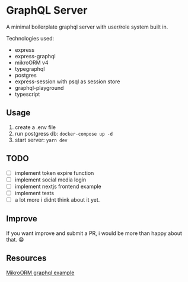 # GraphQL Server

A minimal boilerplate graphql server with user/role system built in.

Technologies used:

- express
- express-graphql
- mikroORM v4
- typegraphql
- postgres
- express-session with psql as session store
- graphql-playground
- typescript

## Usage

1. create a .env file
2. run postgress db: `docker-compose up -d`
3. start server: `yarn dev`

## TODO

- [ ] implement token expire function
- [ ] implement social media login
- [ ] implement nextjs frontend example
- [ ] implement tests
- [ ] a lot more i didnt think about it yet.

## Improve

If you want improve and submit a PR, i would be more than happy about that. 😁

## Resources

[MikroORM graphql example](https://github.com/driescroons/mikro-orm-graphql-example)
